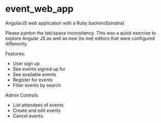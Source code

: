 event_web_app
=============

AngularJS web application with a Ruby backend(sinatra)

Please pardon the tab/space inconsitency. This was a quick exercise to explore Angular JS as well as new (to me) editors that were configured differently.

Features:
* User sign up
* See events signed up for
* See available events
* Register for events
* Filter events by search

Admin Controls
* List attendees of events
* Create and edit events
* Cancel events
